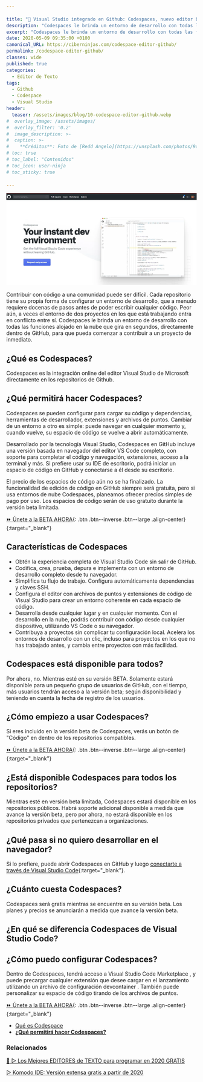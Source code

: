 ```yaml
---

title: "🥇 Visual Studio integrado en Github: Codespaces, nuevo editor beta integrado en tus repositorios"
description: "Codespaces le brinda un entorno de desarrollo con todas las funciones alojado en la nube que gira en segundos, directamente dentro de GitHub, para que pueda comenzar a contribuir a un proyecto de inmediato"
excerpt: "Codespaces le brinda un entorno de desarrollo con todas las funciones alojado en la nube que gira en segundos, directamente dentro de GitHub, para que pueda comenzar a contribuir a un proyecto de inmediato"
date: 2020-05-09 09:35:00 +0100
canonical_URL: https://ciberninjas.com/codespace-editor-github/
permalink: /codespace-editor-github/
classes: wide
published: true
categories:
  - Editor de Texto
tags:
  - Github
  - Codespace
  - Visual Studio
header:
  teaser: /assets/images/blog/10-codespace-editor-github.webp
#  overlay_image: /assets/images/
#  overlay_filter: '0.2'
#  image_description: >-
#  caption: >-
#    **Créditos**: Foto de [Redd Angelo](https://unsplash.com/photos/9o8YdYGTT64) en [Unsplash](https://unsplash.com/@reddangelo)
# toc: true
# toc_label: "Contenidos"
# toc_icon: user-ninja
# toc_sticky: true

---
```


![Visual Studio integrado en Github: Codespaces, nuevo editor beta integrado en tus repositorios](/assets/images/blog/10-codespace-editor-github.webp "Visual Studio integrado en Github: Codespaces, nuevo editor beta integrado en tus repositorios")

Contribuir con código a una comunidad puede ser difícil. Cada repositorio tiene su propia forma de configurar un entorno de desarrollo, que a menudo requiere docenas de pasos antes de poder escribir cualquier código. Peor aún, a veces el entorno de dos proyectos en los que está trabajando entra en conflicto entre sí. Codespaces le brinda un entorno de desarrollo con todas las funciones alojado en la nube que gira en segundos, directamente dentro de GitHub, para que pueda comenzar a contribuir a un proyecto de inmediato.



## **¿Qué es Codespaces?**

Codespaces es la integración online del editor Visual Studio de Microsoft directamente en los repositorios de Github.

## **¿Qué permitirá hacer Codespaces?**
Codespaces se pueden configurar para cargar su código y dependencias, herramientas de desarrollador, extensiones y archivos de puntos. Cambiar de un entorno a otro es simple: puede navegar en cualquier momento y, cuando vuelve, su espacio de código se vuelve a abrir automáticamente.

Desarrollado por la tecnología Visual Studio, Codespaces en GitHub incluye una versión basada en navegador del editor VS Code completo, con soporte para completar el código y navegación, extensiones, acceso a la terminal y más. Si prefiere usar su IDE de escritorio, podrá iniciar un espacio de código en GitHub y conectarse a él desde su escritorio. 

El precio de los espacios de código aún no se ha finalizado. La funcionalidad de edición de código en GitHub siempre será gratuita, pero si usa entornos de nube Codespaces, planeamos ofrecer precios simples de pago por uso. Los espacios de código serán de uso gratuito durante la versión beta limitada.

[⏩ Únete a la BETA AHORA](https://github.com/features/codespaces/ "Solicita el ingreso en la versión beta del nuevo editor Codespace integrado en Github"){: .btn .btn--inverse .btn--large .align-center}{:target="_blank"}

## **Características de Codespaces**

- Obtén la experiencia completa de Visual Studio Code sin salir de GitHub.
- Codifica, crea, prueba, depura e implementa con un entorno de desarrollo completo desde tu navegador.
- Simplifica tu flujo de trabajo. Configura automáticamente dependencias y claves SSH.
- Configura el editor con archivos de puntos y extensiones de código de Visual Studio para crear un entorno coherente en cada espacio de código.
- Desarrolla desde cualquier lugar y en cualquier momento. Con el desarrollo en la nube, podrás contribuir con código desde cualquier dispositivo, utilizando VS Code o su navegador.
- Contribuya a proyectos sin complicar tu configuración local. Acelera los entornos de desarrollo con un clic, incluso para proyectos en los que no has trabajado antes, y cambia entre proyectos con más facilidad.

## **Codespaces está disponible para todos?**

Por ahora, no. Mientras esté en su versión BETA. Solamente estará disponible para un pequeño grupo de usuarios de GitHub, con el tiempo, más usuarios tendrán acceso a la versión beta; según disponibilidad y teniendo en cuenta la fecha de registro de los usuarios.

## **¿Cómo empiezo a usar Codespaces?**

Si eres incluido en la versión beta de Codespaces, verás un botón de "Código" en dentro de los repositorios compatibles.

[⏩ Únete a la BETA AHORA](https://github.com/features/codespaces/ "Solicita el ingreso en la versión beta del nuevo editor Codespace integrado en Github"){: .btn .btn--inverse .btn--large .align-center}{:target="_blank"}

## **¿Está disponible Codespaces para todos los repositorios?**

Mientras esté en versión beta limitada, Codespaces estará disponible en los repositorios públicos. Habrá soporte adicional disponible a medida que avance la versión beta, pero por ahora, no estará disponible en los repositorios privados que pertenezcan a organizaciones.

## **¿Qué pasa si no quiero desarrollar en el navegador?**

Si lo prefiere, puede abrir Codespaces en GitHub y luego [conectarte a través de Visual Studio Code](https://marketplace.visualstudio.com/items?itemName=ms-vsonline.vsonline){:target="_blank"}.

## **¿Cuánto cuesta Codespaces?**

Codespaces será gratis mientras se encuentre en su versión beta. Los planes y precios se anunciarán a medida que avance la versión beta.

## **¿En qué se diferencia Codespaces de Visual Studio Code?**

## **¿Cómo puedo configurar Codespaces?**

Dentro de Codespaces, tendrá acceso a Visual Studio Code Marketplace , y puede precargar cualquier extensión que desee cargar en el lanzamiento utilizando un archivo de configuración devcontainer . También puede personalizar su espacio de código tirando de los archivos de puntos.

[⏩ Únete a la BETA AHORA](https://github.com/features/codespaces/ "Solicita el ingreso en la versión beta del nuevo editor Codespace integrado en Github"){: .btn .btn--inverse .btn--large .align-center}{:target="_blank"}

- [Qué es Codespace](#%c2%bfqu%c3%a9-es-codespaces)
- [**¿Qué permitirá hacer Codespaces?**](#%c2%bfqu%c3%a9-permitir%c3%a1-hacer-codespaces)

### Relacionados

[🥇 ▷ Los Mejores EDITORES de TEXTO para programar en 2020 GRATIS](/mejores-editores-texto/)

[▷ Komodo IDE: Versión extensa gratis a partir de 2020](/ide-komodo-gratis/)
